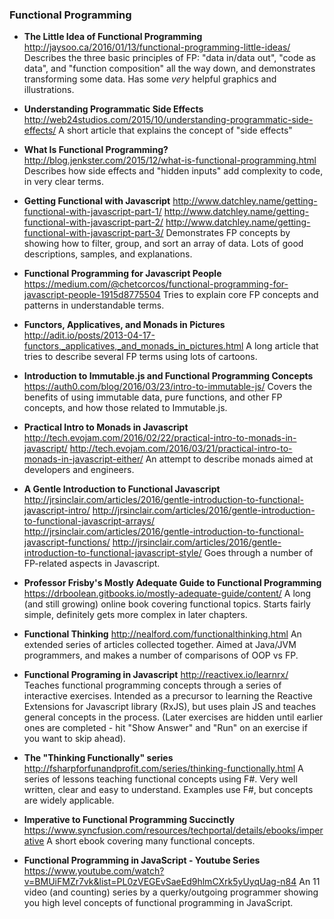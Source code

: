 ### Functional Programming

 - **The Little Idea of Functional Programming**
   http://jaysoo.ca/2016/01/13/functional-programming-little-ideas/
   Describes the three basic principles of FP: "data in/data out", "code as data", and "function composition" all the way down, and demonstrates transforming some data.  Has some _very_ helpful graphics and illustrations.

- **Understanding Programmatic Side Effects**
  http://web24studios.com/2015/10/understanding-programmatic-side-effects/
  A short article that explains the concept of "side effects"

- **What Is Functional Programming?**
  http://blog.jenkster.com/2015/12/what-is-functional-programming.html
  Describes how side effects and "hidden inputs" add complexity to code, in very clear terms.

- **Getting Functional with Javascript**
  http://www.datchley.name/getting-functional-with-javascript-part-1/
  http://www.datchley.name/getting-functional-with-javascript-part-2/
  http://www.datchley.name/getting-functional-with-javascript-part-3/
  Demonstrates FP concepts by showing how to filter, group, and sort an array of data.  Lots of good descriptions, samples, and explanations.

- **Functional Programming for Javascript People**
  https://medium.com/@chetcorcos/functional-programming-for-javascript-people-1915d8775504
  Tries to explain core FP concepts and patterns in understandable terms.

- **Functors, Applicatives, and Monads in Pictures**
  http://adit.io/posts/2013-04-17-functors,_applicatives,_and_monads_in_pictures.html
  A long article that tries to describe several FP terms using lots of cartoons.

- **Introduction to Immutable.js and Functional Programming Concepts**
  https://auth0.com/blog/2016/03/23/intro-to-immutable-js/
  Covers the benefits of using immutable data, pure functions, and other FP concepts, and how those related to Immutable.js.

- **Practical Intro to Monads in Javascript**
  http://tech.evojam.com/2016/02/22/practical-intro-to-monads-in-javascript/
  http://tech.evojam.com/2016/03/21/practical-intro-to-monads-in-javascript-either/
  An attempt to describe monads aimed at developers and engineers.

- **A Gentle Introduction to Functional Javascript**
  http://jrsinclair.com/articles/2016/gentle-introduction-to-functional-javascript-intro/
  http://jrsinclair.com/articles/2016/gentle-introduction-to-functional-javascript-arrays/
  http://jrsinclair.com/articles/2016/gentle-introduction-to-functional-javascript-functions/
  http://jrsinclair.com/articles/2016/gentle-introduction-to-functional-javascript-style/
  Goes through a number of FP-related aspects in Javascript.

- **Professor Frisby's Mostly Adequate Guide to Functional Programming**
  https://drboolean.gitbooks.io/mostly-adequate-guide/content/
  A long (and still growing) online book covering functional topics.  Starts fairly simple, definitely gets more complex in later chapters.

- **Functional Thinking**
  http://nealford.com/functionalthinking.html
  An extended series of articles collected together.  Aimed at Java/JVM programmers, and makes a number of comparisons of OOP vs FP.

- **Functional Programing in Javascript**
  http://reactivex.io/learnrx/
  Teaches functional programming concepts through a series of interactive exercises.  Intended as a precursor to learning the Reactive Extensions for Javascript library (RxJS), but uses plain JS and teaches general concepts in the process.  (Later exercises are hidden until earlier ones are completed - hit "Show Answer" and "Run" on an exercise if you want to skip ahead).

- **The "Thinking Functionally" series**
  http://fsharpforfunandprofit.com/series/thinking-functionally.html
  A series of lessons teaching functional concepts using F#.  Very well written, clear and easy to understand.  Examples use F#, but concepts are widely applicable.

- **Imperative to Functional Programming Succinctly**
  https://www.syncfusion.com/resources/techportal/details/ebooks/imperative
  A short ebook covering many functional concepts.

- **Functional Programming in JavaScript - Youtube Series**
  https://www.youtube.com/watch?v=BMUiFMZr7vk&list=PL0zVEGEvSaeEd9hlmCXrk5yUyqUag-n84
  An 11 video (and counting) series by a querky/outgoing programmer showing you high level concepts of functional programming in JavaScript.

